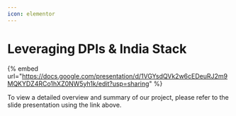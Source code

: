 ```yaml
---
icon: elementor
---
```


# Leveraging DPIs & India Stack

{% embed url="https://docs.google.com/presentation/d/1VGYsdQVk2w6cEDeuRJ2m9MQKYDZ4RCo1hXZ0NW5yh1k/edit?usp=sharing" %}

To view a detailed overview and summary of our project, please refer to the slide presentation using the link above.
